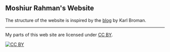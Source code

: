 ## Moshiur Rahman's Website

The structure of the website is inspired by the [blog](https://kbroman.org/simple_site/pages/user_site.html) by Karl Broman.

---

My parts of this web site are licensed under
[CC BY](https://creativecommons.org/licenses/by/3.0/).

[![CC BY](https://i.creativecommons.org/l/by/3.0/88x31.png)](https://creativecommons.org/licenses/by/3.0/)
